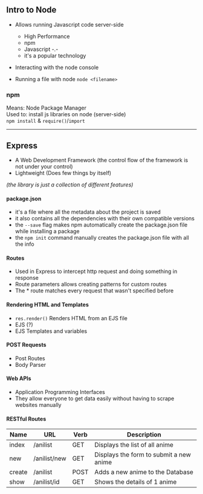 ## Intro to Node

- Allows running Javascript code server-side
    - High Performance
    - npm
    - Javascript \-.\-
    - it's a popular technology
    
- Interacting with the node console
- Running a file with node `node <filename>`

### npm
Means: Node Package Manager<br>
Used to: install js libraries on node (server-side)<br>
`npm install` & `require()`/`import`

---

## Express
- A Web Development Framework 
(the control flow of the framework is not under your control)
- Lightweight (Does few things by itself)

 _(the library is just a collection of different features)_
 
#### package.json
 - it's a file where all the metadata about the project is saved
 - it also contains all the dependencies with their own compatible versions
 - the `--save` flag makes npm automatically create the package.json file while installing a package
 - the `npm init` command manually creates the package.json file with all the info
 
#### Routes
- Used in Express to intercept http request and doing something in response
- Route parameters allows creating patterns for custom routes
- The * route matches every request that wasn't specified before

#### Rendering HTML and Templates
- `res.render()` Renders HTML from an EJS file
- EJS (?)
- EJS Templates and variables

#### POST Requests
- Post Routes
- Body Parser

#### Web APIs 
- Application Programming Interfaces
- They allow everyone to get data easily without having to scrape websites manually

#### RESTful Routes
| Name | URL | Verb | Description |
|----| -----| ------| ----------- |
| index | /anilist | GET | Displays the list of all anime | 
| new | /anilist/new | GET | Displays the form to submit a new anime |
| create | /anilist | POST | Adds a new anime to the Database |
| show | /anilist/id | GET | Shows the details of 1 anime |